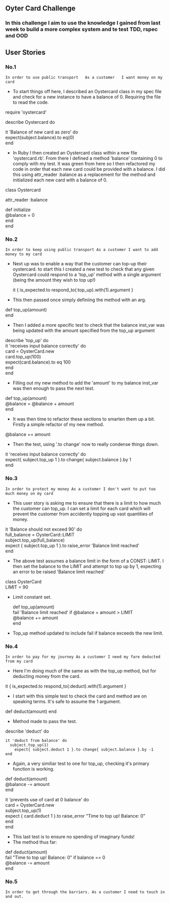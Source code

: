 ## Oyter Card Challenge

### In this challenge I aim to use the knowledge I gained from last week to build a more complex system and te test TDD, rspec and OOD


## User Stories

### No.1

``
In order to use public transport  
As a customer  
I want money on my card  
``

* To start things off here, I described an Oystercard class in my spec file and check for a new instance to have a balance of 0. Requiring the file to read the code.

require 'oystercard'

describe Oystercard do 

  it 'Balance of new card as zero' do  
  	expect(subject.balance).to eq(0)  
  end  

* In Ruby I then created an Oystercard class within a new file 'oystercard.rb'. From there I defined a method 'balance' containing 0 to comply with my test. It was green from here so I then refactored my code in order that each new card could be provided with a balance. I did this using attr_reader :balance as a replacement for the method and initialized each new card with a balance of 0.

class Oystercard

  attr_reader :balance

  def initialize  
  	@balance = 0  
  end  
end  

### No.2

``
In order to keep using public transport
As a customer
I want to add money to my card
``  

* Next up was to enable a way that the customer can top-up their oystercard. to start this I created a new test to check that any given Oystercard could respond to a 'top_up' method with a single argument (being the amount they wish to top up!)


  it { is_expected.to respond_to(:top_up).with(1).argument }

* This then passed once simply definiing the method with an arg.

def top_up(amount)  
end

* Then I added a more specific test to check that the balance inst_var was being updated with the amount specified from the top_up argument

 describe 'top_up' do  
  	it 'receives input balance correctly' do  	
  	  card = OysterCard.new  
  	  card.top_up(100)  
  	  expect(card.balance).to eq 100  
    end  
  end  

* Filling out my new method to add the 'amount' to my balance inst_var was then enough to pass the next test.

def top_up(amount)  
  	@balance = @balance + amount  
  end  

* It was then time to refactor these sections to smarten them up a bit. Firstly a simple refactor of my new method.

@balance += amount  

* Then the test, using '.to change' now to really condense things down.

it 'receives input balance correctly' do  
    	expect{ subject.top_up 1 }.to change{ subject.balance }.by 1  
    end  

### No.3

``
In order to protect my money
As a customer
I don't want to put too much money on my card
``

* This user story is asking me to ensure that there is a limit to how much the customer can top_up. I can set a limit for each card which will prevent the customer from accidently topping up vast quantities of money.

it 'Balance should not exceed 90' do  
    	full_balance = OysterCard::LIMIT  
    	subject.top_up(full_balance)   
    	expect { subject.top_up 1 }.to raise_error 'Balance limit reached'  
    end  

 * The above test assumes a balance limit in the form of a CONST: LIMIT. I then set the balance to the LIMIT and attempt to top up by 1, expecting an error to be raised 'Balance limit reached'

 class OysterCard  
	LIMIT = 90  

* Limit constant set.

  def top_up(amount)  
  	fail 'Balance limit reached' if @balance + amount > LIMIT  
  	@balance += amount  
  end  

* Top_up method updated to include fail if balance exceeds the new limit.

### No.4

``
In order to pay for my journey
As a customer
I need my fare deducted from my card
``

* Here I'm doing much of the same as with the top_up method, but for deducting money from the card.

it { is_expected.to respond_to(:deduct).with(1).argument }  

* I start with this simple test to check the card and method are on speaking terms. It's safe to assume the 1 argument.

def deduct(amount)
end

* Method made to pass the test.

describe 'deduct' do  

  	it 'deduct from balance' do  
  	  subject.top_up(1)  
  		expect{ subject.deduct 1 }.to change{ subject.balance }.by -1  
  	end  

* Again, a very similiar test to one for top_up, checking it's primary function is working.

def deduct(amount)  
    @balance -= amount  
  end

it 'prevents use of card at 0 balance' do  
  		card = OysterCard.new  
  		subject.top_up(1)  
  		expect { card.deduct 1 }.to raise_error "Time to top up! Balance: 0"  
  	end  
  end  

* This last test is to ensure no spending of imaginary funds!
* The method thus far:

def deduct(amount)  
  	fail "Time to top up! Balance: 0" if balance == 0  
    @balance -= amount  
  end  

### No.5

``
In order to get through the barriers.
As a customer
I need to touch in and out.
``


